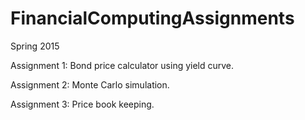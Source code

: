 # FinancialComputingAssignments

Spring 2015

Assignment 1: Bond price calculator using yield curve.

Assignment 2: Monte Carlo simulation.

Assignment 3: Price book keeping.
